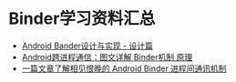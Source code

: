 # Binder学习资料汇总

- [Android Bander设计与实现 - 设计篇](https://blog.csdn.net/universus/article/details/6211589)
- [Android跨进程通信：图文详解 Binder机制 原理](https://blog.csdn.net/carson_ho/article/details/73560642)
- [一篇文章了解相见恨晚的 Android Binder 进程间通讯机制](https://blog.csdn.net/freekiteyu/article/details/70082302)
